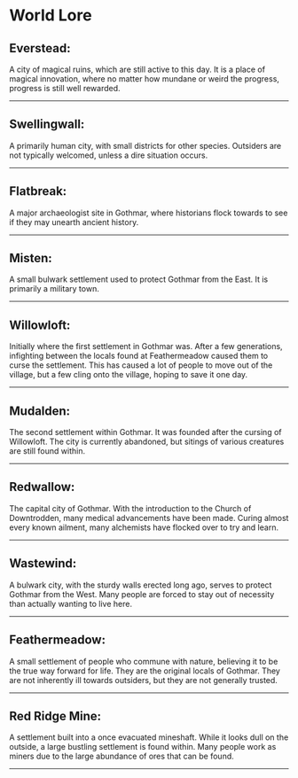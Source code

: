 # World Lore

## Everstead:
A city of magical ruins, which are still active to this day. It is a place of magical innovation, where no matter how mundane or weird the progress, progress is still well rewarded. 

---

## Swellingwall:
A primarily human city, with small districts for other species. Outsiders are not typically welcomed, unless a dire situation occurs.

---

## Flatbreak:
A major archaeologist site in Gothmar, where historians flock towards to see if they may unearth ancient history.

---

## Misten:
A small bulwark settlement used to protect Gothmar from the East. It is primarily a military town.

---

## Willowloft:
Initially where the first settlement in Gothmar was. After a few generations, infighting between the locals found at Feathermeadow caused them to curse the settlement. This has caused a lot of people to move out of the village, but a few cling onto the village, hoping to save it one day.

---

## Mudalden:
The second settlement within Gothmar. It was founded after the cursing of Willowloft. The city is currently abandoned, but sitings of various creatures are still found within.

---

## Redwallow:
The capital city of Gothmar. With the introduction to the Church of Downtrodden, many medical advancements have been made. Curing almost every known ailment, many alchemists have flocked over to try and learn.

---

## Wastewind:
A bulwark city, with the sturdy walls erected long ago, serves to protect Gothmar from the West. Many people are forced to stay out of necessity than actually wanting to live here.

---

## Feathermeadow:
A small settlement of people who commune with nature, believing it to be the true way forward for life. They are the original locals of Gothmar. They are not inherently ill towards outsiders, but they are not generally trusted.

---

## Red Ridge Mine:
A settlement built into a once evacuated mineshaft. While it looks dull on the outside, a large bustling settlement is found within. Many people work as miners due to the large abundance of ores that can be found.

---